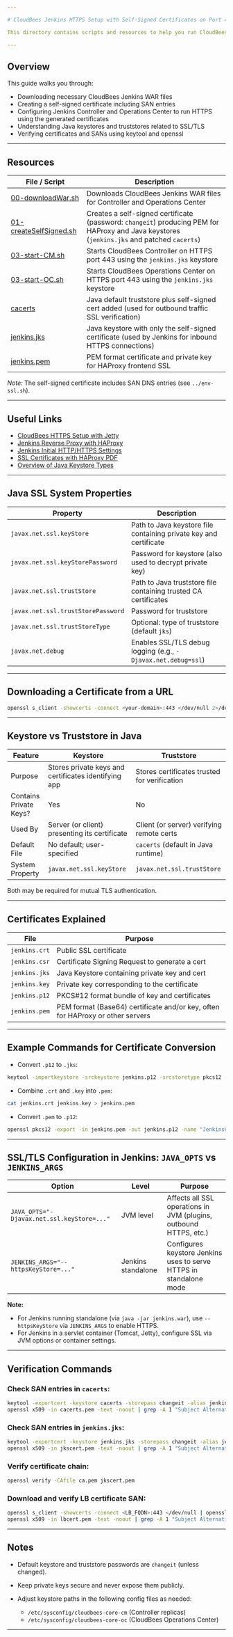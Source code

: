 ```yaml
---

# CloudBees Jenkins HTTPS Setup with Self-Signed Certificates on Port 443

This directory contains scripts and resources to help you run CloudBees Jenkins on HTTPS port 443 using self-signed certificates.

---
```


## Overview

This guide walks you through:

* Downloading necessary CloudBees Jenkins WAR files
* Creating a self-signed certificate including SAN entries
* Configuring Jenkins Controller and Operations Center to run HTTPS using the generated certificates
* Understanding Java keystores and truststores related to SSL/TLS
* Verifying certificates and SANs using keytool and openssl

---

## Resources

| File / Script                                    | Description                                                                                                                                 |
| ------------------------------------------------ | ------------------------------------------------------------------------------------------------------------------------------------------- |
| [00-downloadWar.sh](00-downloadWar.sh)           | Downloads CloudBees Jenkins WAR files for Controller and Operations Center                                                                  |
| [01-createSelfSigned.sh](01-createSelfSigned.sh) | Creates a self-signed certificate (password: `changeit`) producing PEM for HAProxy and Java keystores (`jenkins.jks` and patched `cacerts`) |
| [03-start-CM.sh](03-start-CM.sh)                 | Starts CloudBees Controller on HTTPS port 443 using the `jenkins.jks` keystore                                                              |
| [03-start-OC.sh](03-start-OC.sh)                 | Starts CloudBees Operations Center on HTTPS port 443 using the `jenkins.jks` keystore                                                       |
| [cacerts](cacerts)                               | Java default truststore plus self-signed cert added (used for outbound traffic SSL verification)                                            |
| [jenkins.jks](jenkins.jks)                       | Java keystore with only the self-signed certificate (used by Jenkins for inbound HTTPS connections)                                         |
| [jenkins.pem](jenkins.pem)                       | PEM format certificate and private key for HAProxy frontend SSL                                                                             |

*Note:* The self-signed certificate includes SAN DNS entries (see `../env-ssl.sh`).

---

## Useful Links

* [CloudBees HTTPS Setup with Jetty](https://docs.cloudbees.com/docs/cloudbees-ci-kb/latest/client-and-managed-controllers/how-to-setup-https-within-jetty)
* [Jenkins Reverse Proxy with HAProxy](https://www.jenkins.io/doc/book/system-administration/reverse-proxy-configuration-with-jenkins/reverse-proxy-configuration-haproxy/)
* [Jenkins Initial HTTP/HTTPS Settings](https://www.jenkins.io/doc/book/installing/initial-settings/#configuring-http)
* [SSL Certificates with HAProxy PDF](1_Using_SSL_Certificates_with_HAProxy.pdf)
* [Overview of Java Keystore Types](https://www.pixelstech.net/article/1408345768-Different-types-of-keystore-in-Java----Overview)

---

## Java SSL System Properties

| Property                           | Description                                                       |
| ---------------------------------- | ----------------------------------------------------------------- |
| `javax.net.ssl.keyStore`           | Path to Java keystore file containing private key and certificate |
| `javax.net.ssl.keyStorePassword`   | Password for keystore (also used to decrypt private key)          |
| `javax.net.ssl.trustStore`         | Path to Java truststore file containing trusted CA certificates   |
| `javax.net.ssl.trustStorePassword` | Password for truststore                                           |
| `javax.net.ssl.trustStoreType`     | Optional: type of truststore (default `jks`)                      |
| `javax.net.debug`                  | Enables SSL/TLS debug logging (e.g., `-Djavax.net.debug=ssl`)     |

---

## Downloading a Certificate from a URL

```bash
openssl s_client -showcerts -connect <your-domain>:443 </dev/null 2>/dev/null | openssl x509 -outform PEM > tmpcert.pem
```

---

## Keystore vs Truststore in Java

| Feature                | Keystore                                             | Truststore                                   |
| ---------------------- | ---------------------------------------------------- | -------------------------------------------- |
| Purpose                | Stores private keys and certificates identifying app | Stores certificates trusted for verification |
| Contains Private Keys? | Yes                                                  | No                                           |
| Used By                | Server (or client) presenting its certificate        | Client (or server) verifying remote certs    |
| Default File           | No default; user-specified                           | `cacerts` (default in Java runtime)          |
| System Property        | `javax.net.ssl.keyStore`                             | `javax.net.ssl.trustStore`                   |

Both may be required for mutual TLS authentication.

---

## Certificates Explained

| File          | Purpose                                                                        |
| ------------- | ------------------------------------------------------------------------------ |
| `jenkins.crt` | Public SSL certificate                                                         |
| `jenkins.csr` | Certificate Signing Request to generate a cert                                 |
| `jenkins.jks` | Java Keystore containing private key and cert                                  |
| `jenkins.key` | Private key corresponding to the certificate                                   |
| `jenkins.p12` | PKCS#12 format bundle of key and certificates                                  |
| `jenkins.pem` | PEM format (Base64) certificate and/or key, often for HAProxy or other servers |

---

## Example Commands for Certificate Conversion

* Convert `.p12` to `.jks`:

```bash
keytool -importkeystore -srckeystore jenkins.p12 -srcstoretype pkcs12 -destkeystore jenkins.jks -deststoretype jks
```

* Combine `.crt` and `.key` into `.pem`:

```bash
cat jenkins.crt jenkins.key > jenkins.pem
```

* Convert `.pem` to `.p12`:

```bash
openssl pkcs12 -export -in jenkins.pem -out jenkins.p12 -name "JenkinsCert"
```

---

## SSL/TLS Configuration in Jenkins: `JAVA_OPTS` vs `JENKINS_ARGS`

| Option                                     | Level              | Purpose                                                            |
| ------------------------------------------ | ------------------ | ------------------------------------------------------------------ |
| `JAVA_OPTS="-Djavax.net.ssl.keyStore=..."` | JVM level          | Affects all SSL operations in JVM (plugins, outbound HTTPS, etc.)  |
| `JENKINS_ARGS="--httpsKeyStore=..."`       | Jenkins standalone | Configures keystore Jenkins uses to serve HTTPS in standalone mode |

**Note:**

* For Jenkins running standalone (via `java -jar jenkins.war`), use `--httpsKeyStore` via `JENKINS_ARGS` to enable HTTPS.
* For Jenkins in a servlet container (Tomcat, Jetty), configure SSL via JVM options or container settings.

---

## Verification Commands

### Check SAN entries in `cacerts`:

```bash
keytool -exportcert -keystore cacerts -storepass changeit -alias jenkins -rfc -file cacerts.pem
openssl x509 -in cacerts.pem -text -noout | grep -A 1 "Subject Alternative Name"
```

### Check SAN entries in `jenkins.jks`:

```bash
keytool -exportcert -keystore jenkins.jks -storepass changeit -alias jenkins -file jkscert.pem -rfc
openssl x509 -in jkscert.pem -text -noout | grep -A 1 "Subject Alternative Name"
```

### Verify certificate chain:

```bash
openssl verify -CAfile ca.pem jkscert.pem
```

### Download and verify LB certificate SAN:

```bash
openssl s_client -showcerts -connect <LB_FQDN>:443 </dev/null | openssl x509 -outform PEM > lbcert.pem
openssl x509 -in lbcert.pem -text -noout | grep -A 1 "Subject Alternative Name"
```

---

## Notes

* Default keystore and truststore passwords are `changeit` (unless changed).
* Keep private keys secure and never expose them publicly.
* Adjust keystore paths in the following config files as needed:

  * `/etc/sysconfig/cloudbees-core-cm` (Controller replicas)
  * `/etc/sysconfig/cloudbees-core-oc` (CloudBees Operations Center)

---

